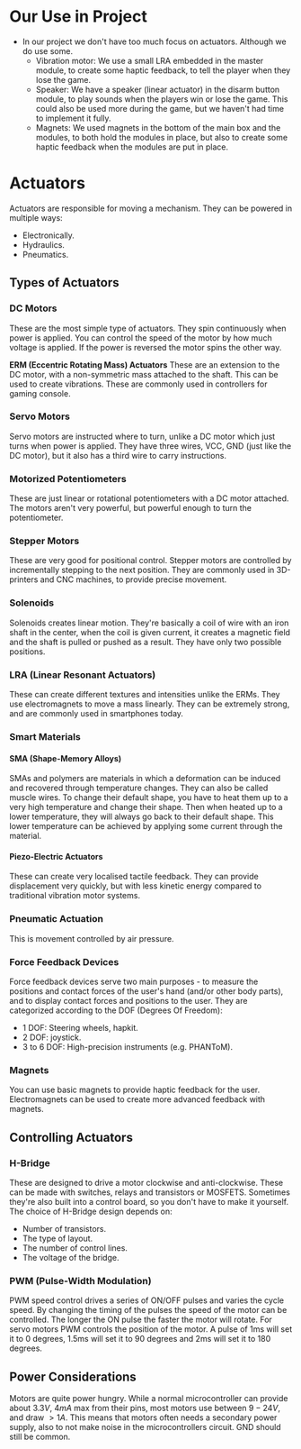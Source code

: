 # Our Use in Project
- In our project we don't have too much focus on actuators. Although we do use some.
	- Vibration motor: We use a small LRA embedded in the master module, to create some haptic feedback, to tell the player when they lose the game.
	- Speaker: We have a speaker (linear actuator) in the disarm button module, to play sounds when the players win or lose the game. This could also be used more during the game, but we haven't had time to implement it fully.
	- Magnets: We used magnets in the bottom of the main box and the modules, to both hold the modules in place, but also to create some haptic feedback when the modules are put in place.

# Actuators
Actuators are responsible for moving a mechanism. They can be powered in multiple ways:
- Electronically.
- Hydraulics.
- Pneumatics.

## Types of Actuators
### DC Motors
These are the most simple type of actuators. They spin continuously when power is applied. You can control the speed of the motor by how much voltage is applied. If the power is reversed the motor spins the other way.

**ERM (Eccentric Rotating Mass) Actuators**
These are an extension to the DC motor, with a non-symmetric mass attached to the shaft. This can be used to create vibrations. These are commonly used in controllers for gaming console.

### Servo Motors
Servo motors are instructed where to turn, unlike a DC motor which just turns when power is applied. They have three wires, VCC, GND (just like the DC motor), but it also has a third wire to carry instructions.

### Motorized Potentiometers
These are just linear or rotational potentiometers with a DC motor attached. The motors aren't very powerful, but powerful enough to turn the potentiometer.

### Stepper Motors
These are very good for positional control. Stepper motors are controlled by incrementally stepping to the next position. They are commonly used in 3D-printers and CNC machines, to provide precise movement.

### Solenoids
Solenoids creates linear motion. They're basically a coil of wire with an iron shaft in the center, when the coil is given current, it creates a magnetic field and the shaft is pulled or pushed as a result. They have only two possible positions.

### LRA (Linear Resonant Actuators)
These can create different textures and intensities unlike the ERMs. They use electromagnets to move a mass linearly. They can be extremely strong, and are commonly used in smartphones today.

### Smart Materials
#### SMA (Shape-Memory Alloys)
SMAs and polymers are materials in which a deformation can be induced and recovered through temperature changes. They can also be called muscle wires.
To change their default shape, you have to heat them up to a very high temperature and change their shape. Then when heated up to a lower temperature, they will always go back to their default shape. This lower temperature can be achieved by applying some current through the material.
#### Piezo-Electric Actuators
These can create very localised tactile feedback. They can provide displacement very quickly, but with less kinetic energy compared to traditional vibration motor systems.

### Pneumatic Actuation
This is movement controlled by air pressure. 

### Force Feedback Devices
Force feedback devices serve two main purposes - to measure the positions and contact forces of the user's hand (and/or other body parts), and to display contact forces and positions to the user.
They are categorized according to the DOF (Degrees Of Freedom):
- 1 DOF: Steering wheels, hapkit.
- 2 DOF: joystick.
- 3 to 6 DOF: High-precision instruments (e.g. PHANToM).

### Magnets
You can use basic magnets to provide haptic feedback for the user. Electromagnets can be used to create more advanced feedback with magnets.

## Controlling Actuators
### H-Bridge
These are designed to drive a motor clockwise and anti-clockwise. These can be made with switches, relays and transistors or MOSFETS. Sometimes they're also built into a control board, so you don't have to make it yourself.
The choice of H-Bridge design depends on:
- Number of transistors.
- The type of layout.
- The number of control lines.
- The voltage of the bridge.

### PWM (Pulse-Width Modulation)
PWM speed control drives a series of ON/OFF pulses and varies the cycle speed. By changing the timing of the pulses the speed of the motor can be controlled. The longer the ON pulse the faster the motor will rotate.
For servo motors PWM controls the position of the motor. A pulse of 1ms will set it to 0 degrees, 1.5ms will set it to 90 degrees and 2ms will set it to 180 degrees.

## Power Considerations
Motors are quite power hungry. While a normal microcontroller can provide about $3.3V$, $4mA$ max from their pins, most motors use between $9-24V$, and draw $>1A$. This means that motors often needs a secondary power supply, also to not make noise in the microcontrollers circuit. GND should still be common.
